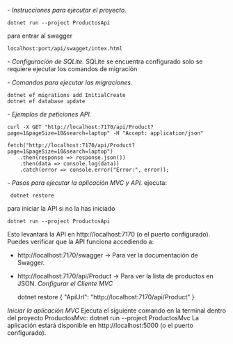 *- Instrucciones para ejecutar el proyecto.* 

    dotnet run --project ProductosApi

para entrar al swagger

    localhost:port/api/swagget/intex.html

 *-	Configuración de SQLite.* 
SQLite se encuentra configurado solo se requiere ejecutar los comandos de migración
	
 *- Comandos para ejecutar las migraciones.* 

    dotnet ef migrations add InitialCreate
    dotnet ef database update

 *- Ejemplos de peticiones API.* 

    curl -X GET "http://localhost:7170/api/Product?page=1&pageSize=10&search=laptop" -H "Accept: application/json"
    
    fetch("http://localhost:7170/api/Product?page=1&pageSize=10&search=laptop")
        .then(response => response.json())
        .then(data => console.log(data))
        .catch(error => console.error("Error:", error));


 *- Pasos para ejecutar la aplicación MVC y API.*
 ejecuta:

     dotnet restore

para iniciar la API si no la has iniciado

    dotnet run --project ProductosApi

Esto levantará la API en http://localhost:7170 (o el puerto configurado).
Puedes verificar que la API funciona accediendo a:

-   http://localhost:7170/swagger → Para ver la documentación de Swagger.
-   http://localhost:7170/api/Product → Para ver la lista de productos en JSON.
*Configurar el Cliente MVC*

    dotnet restore
       {
          "ApiUrl": "http://localhost:7170/api/Product"
        }

 *Iniciar la aplicación MVC*
Ejecuta el siguiente comando en la terminal dentro del proyecto ProductosMvc:
dotnet run --project ProductosMvc 
La aplicación estará disponible en http://localhost:5000 (o el puerto configurado).
